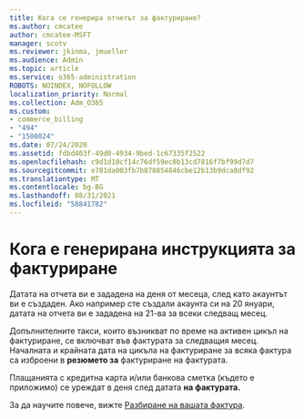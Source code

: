 ```yaml
---
title: Кога се генерира отчетът за фактуриране?
ms.author: cmcatee
author: cmcatee-MSFT
manager: scotv
ms.reviewer: jkinma, jmueller
ms.audience: Admin
ms.topic: article
ms.service: o365-administration
ROBOTS: NOINDEX, NOFOLLOW
localization_priority: Normal
ms.collection: Adm_O365
ms.custom:
- commerce_billing
- "494"
- "1500024"
ms.date: 07/24/2020
ms.assetid: fdbd403f-49d0-4934-9bed-1c67335f2522
ms.openlocfilehash: c9d1d10cf14c76df59ec0b13cd7816f7bf99d7d7
ms.sourcegitcommit: e781da003fb7b878854846cbe12b13b9dca8df92
ms.translationtype: MT
ms.contentlocale: bg-BG
ms.lasthandoff: 08/31/2021
ms.locfileid: "58841782"
---
```

# <a name="when-is-the-billing-statement-generated"></a>Кога е генерирана инструкцията за фактуриране

Датата на отчета ви е зададена на деня от месеца, след като акаунтът ви е създаден. Ако например сте създали акаунта си на 20 януари, датата на отчета ви е зададена на 21-ва за всеки следващ месец.

Допълнителните такси, които възникват по време на активен цикъл на фактуриране, се включват във фактурата за следващия месец. Началната и крайната дата на цикъла на фактуриране за всяка фактура са изброени в **резюмето за** фактуриране на фактурата.

Плащанията с кредитна карта и/или банкова сметка (където е приложимо) се уреждат в деня след датата **на фактурата.**
  
За да научите повече, вижте [Разбиране на вашата фактура](https://docs.microsoft.com/microsoft-365/commerce/billing-and-payments/understand-your-invoice2).